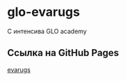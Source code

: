 # glo-evarugs
С интенсива GLO academy
## Ссылка на GitHub Pages
[evarugs](https://slawaslawa.github.io/glo-evarugs/)
